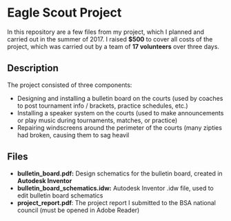 # Eagle Scout Project
In this repository are a few files from my project, which I planned and carried out in the summer of 2017. I raised **$500** to cover all costs of the project, which was carried out by a team of **17 volunteers** over three days.
## Description
The project consisted of three components:
* Designing and installing a bulletin board on the courts (used by coaches to post tournament info / brackets, practice schedules, etc.)
* Installing a speaker system on the courts (used to make announcements or play music during tournaments, matches, or practice)
* Repairing windscreens around the perimeter of the courts (many zipties had broken, causing them to sag heavil
## Files
 * **bulletin_board.pdf:** Design schematics for the bulletin board, created in **Autodesk Inventor**
 * **bulletin_board_schematics.idw:** Autodesk Inventor .idw file, used to edit bulletin board schematics
 * **project_report.pdf**: The project report I submitted to the BSA national council (must be opened in Adobe Reader)
